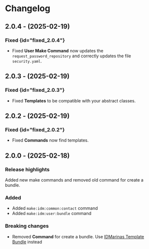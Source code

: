 # Changelog

## 2.0.4 - (2025-02-19)

### Fixed {id="fixed_2.0.4"}

* Fixed **User Make Command** now updates the `request_password_repository` and correctly updates the file
  `security.yaml`.

## 2.0.3 - (2025-02-19)

### Fixed {id="fixed_2.0.3"}

* Fixed **Templates** to be compatible with your abstract classes.

## 2.0.2 - (2025-02-19)

### Fixed {id="fixed_2.0.2"}

* Fixed **Commands** now find templates.

## 2.0.0 - (2025-02-18)

### Release highlights

Added new make commands and removed old command for create a bundle.

### Added

* Added `make:idm:common:contact` command
* Added `make:idm:user:bundle` command

### Breaking changes

* Removed **Command** for create a bundle.
  Use [IDMarinas Template Bundle](https://www.github.com/idmarinas/template-bundle) instead
